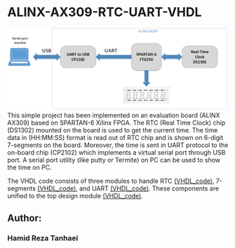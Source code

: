 # ALINX-AX309-RTC-UART-VHDL

![overal design](Extras/FPGA_RTC_UART.png)
This simple project has been implemented on an evaluation board (ALINX AX309) based on SPARTAN-6 Xilinx FPGA. The RTC (Real Time Clock) chip (DS1302) mounted on the board is used to get the current time. The time data in (HH:MM:SS) format is read out of RTC chip and is shown on 6-digit 7-segments on the board. Moreover, the time is sent in UART protocol to the on-board chip (CP2102) which implements a virtual serial port through USB port. A serial port utility (like putty or Termite) on PC can be used to show the time on PC. 

The VHDL code consists of three modules to handle RTC [(VHDL_code)](Xilinx_ISE_project/RTC_driver.vhd), 7-segments [(VHDL_code)](Xilinx_ISE_project/seven_segment.vhd), and UART [(VHDL_code)](Xilinx_ISE_project/UART.vhd). These components are unified to the top design module [(VHDL_code)](Xilinx_ISE_project/Main.vhd).   

## Author:
### Hamid Reza Tanhaei
